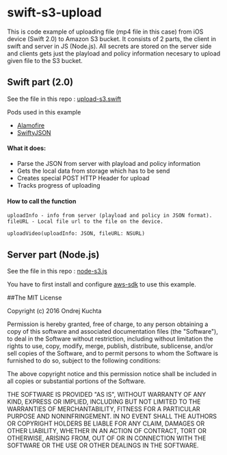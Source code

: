 # swift-s3-upload
This is code example of uploading file (mp4 file in this case) from iOS device (Swift 2.0) to Amazon S3 bucket.
It consists of 2 parts, the client in swift and server in JS (Node.js). All secrets are stored on the server side and clients gets 
just the playload and policy information necesary to upload given file to the S3 bucket.


## Swift part (2.0)
See the file in this repo : [upload-s3.swift](https://github.com/OndrejKuchta/swift-s3-upload/blob/master/upload-s3.swift)

Pods used in this example
* [Alamofire](https://github.com/Alamofire/Alamofire)
* [SwiftyJSON](https://github.com/SwiftyJSON/SwiftyJSON) 

#### What it does:
* Parse the JSON from server with playload and policy information
* Gets the local data from storage which has to be send
* Creates special POST HTTP Header for upload
* Tracks progress of uploading

#### How to call the function 
```
uploadInfo - info from server (playload and policy in JSON format).
fileURL - Local file url to the file on the device.

uploadVideo(uploadInfo: JSON, fileURL: NSURL)
```



## Server part (Node.js)
See the file in this repo : [node-s3.js](https://github.com/OndrejKuchta/swift-s3-upload/blob/master/node-s3.js)

You have to first install and configure [aws-sdk](https://aws.amazon.com/sdk-for-node-js/) to use this example.




##The MIT License

Copyright (c) 2016 Ondrej Kuchta

Permission is hereby granted, free of charge, to any person obtaining a copy
of this software and associated documentation files (the "Software"), to deal
in the Software without restriction, including without limitation the rights
to use, copy, modify, merge, publish, distribute, sublicense, and/or sell
copies of the Software, and to permit persons to whom the Software is
furnished to do so, subject to the following conditions:

The above copyright notice and this permission notice shall be included in
all copies or substantial portions of the Software.

THE SOFTWARE IS PROVIDED "AS IS", WITHOUT WARRANTY OF ANY KIND, EXPRESS OR
IMPLIED, INCLUDING BUT NOT LIMITED TO THE WARRANTIES OF MERCHANTABILITY,
FITNESS FOR A PARTICULAR PURPOSE AND NONINFRINGEMENT. IN NO EVENT SHALL THE
AUTHORS OR COPYRIGHT HOLDERS BE LIABLE FOR ANY CLAIM, DAMAGES OR OTHER
LIABILITY, WHETHER IN AN ACTION OF CONTRACT, TORT OR OTHERWISE, ARISING FROM,
OUT OF OR IN CONNECTION WITH THE SOFTWARE OR THE USE OR OTHER DEALINGS IN
THE SOFTWARE.

